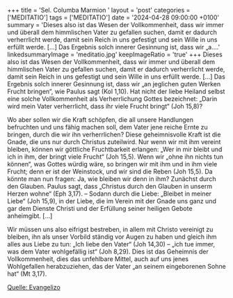 +++
title = 'Sel. Columba Marmion  '
layout = 'post'
categories = ['MEDITATIO']
tags = ['MEDITATIO']
date = '2024-04-28 09:00:00 +0100'
summary = 'Dieses also ist das Wesen der Vollkommenheit, dass wir immer und überall dem himmlischen Vater zu gefallen suchen, damit er dadurch verherrlicht werde, damit sein Reich in uns gefestigt und sein Wille in uns erfüllt werde. […] Das Ergebnis solch innerer Gesinnung ist, dass wir „a....'
linkedsummaryImage = 'meditatio.jpg'
keepImageRatio = 'true'
+++
Dieses also ist das Wesen der Vollkommenheit, dass wir immer und überall dem himmlischen Vater zu gefallen suchen, damit er dadurch verherrlicht werde, damit sein Reich in uns gefestigt und sein Wille in uns erfüllt werde. […] Das Ergebnis solch innerer Gesinnung ist, dass wir „an jeglichen guten Werken Frucht bringen“, wie Paulus sagt (Kol 1,10).<!--more--> Hat nicht der liebe Heiland selbst eine solche Vollkommenheit als Verherrlichung Gottes bezeichnet: „Darin wird mein Vater verherrlicht, dass ihr viele Frucht bringt“ (Joh 15,8)? 

Wo aber sollen wir die Kraft schöpfen, die all unsere Handlungen befruchten und uns fähig machen soll, dem Vater jene reiche Ernte zu bringen, durch die wir ihn verherrlichen? Diese geheimnisvolle Kraft ist die Gnade, die uns nur durch Christus zuteilwird. Nur wenn wir mit ihm vereint bleiben, können wir göttliche Fruchtbarkeit erlangen: „Wer in mir bleibt und ich in ihm, der bringt viele Frucht“ (Joh 15,5). Wenn wir „ohne ihn nichts tun können“, was Gottes würdig wäre, so bringen wir mit ihm und in ihm viele Frucht; denn er ist der Weinstock, und wir sind die Reben (Joh 15,5). Da könnte man nun fragen: Ja, wie bleiben wir denn in ihm? Zunächst durch den Glauben. Paulus sagt, dass „Christus durch den Glauben in unserm Herzen wohne“ (Eph 3,17). – Sodann durch die Liebe: „Bleibet in meiner Liebe“ (Joh 15,9), in der Liebe, die im Verein mit der Gnade uns ganz und gar dem Dienste Christi und der Erfüllung seiner heiligen Gebote anheimgibt. […]

Wir müssen uns also eifrigst bestreben, in allem mit Christo vereinigt zu bleiben, ihn als unser Vorbild ständig vor Augen zu haben und gleich ihm alles aus Liebe zu tun: „Ich liebe den Vater“ (Joh 14,30) – „ich tue immer, was dem Vater wohlgefällig ist“ (Joh 8,29). Dies ist das Geheimnis der Vollkommenheit, dies das unfehlbare Mittel, auch auf uns jenes Wohlgefallen herabzuziehen, das der Vater „an seinem eingeborenen Sohne hat“ (Mt 3,17). 


[Quelle: Evangelizo](https://evangeliumtagfuertag.org/DE/gospel)
